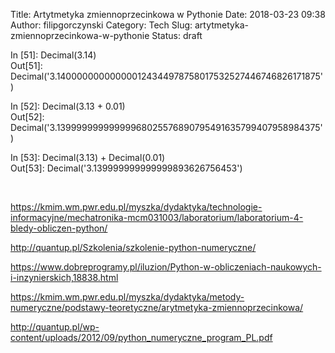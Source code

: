 Title: Artytmetyka zmiennoprzecinkowa w Pythonie
Date: 2018-03-23 09:38
Author: filipgorczynski
Category: Tech
Slug: artytmetyka-zmiennoprzecinkowa-w-pythonie
Status: draft

In [51]: Decimal(3.14)  
Out[51]: Decimal('3.140000000000000124344978758017532527446746826171875')

In [52]: Decimal(3.13 + 0.01)  
Out[52]: Decimal('3.13999999999999968025576890795491635799407958984375')

In [53]: Decimal(3.13) + Decimal(0.01)  
Out[53]: Decimal('3.139999999999999893626756453')

 

https://kmim.wm.pwr.edu.pl/myszka/dydaktyka/technologie-informacyjne/mechatronika-mcm031003/laboratorium/laboratorium-4-bledy-obliczen-python/

http://quantup.pl/Szkolenia/szkolenie-python-numeryczne/

https://www.dobreprogramy.pl/iluzion/Python-w-obliczeniach-naukowych-i-inzynierskich,18838.html

https://kmim.wm.pwr.edu.pl/myszka/dydaktyka/metody-numeryczne/podstawy-teoretyczne/arytmetyka-zmiennoprzecinkowa/

http://quantup.pl/wp-content/uploads/2012/09/python_numeryczne_program_PL.pdf

 
